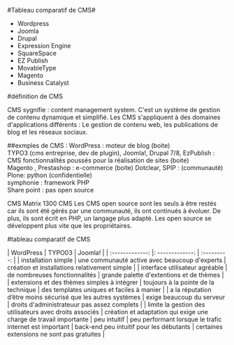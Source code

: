 #Tableau comparatif de CMS#


* Wordpress
* Joomla
* Drupal
* Expression Engine
* SquareSpace
* EZ Publish
* MovableType
* Magento
* Business Catalyst


#définition de CMS 

CMS sygnifie : content management system. C'est un système de gestion de contenu dynamique et simplifié.
Les CMS s'appliquent à des domaines d'applications différents : Le gestion de contenu web, les publications de blog et les réseaux sociaux. 

##exmples de CMS :
WordPress : moteur de blog (boite)  
TYPO3 (cms entreprise, dev de plugin), Joomla!, Drupal 7/8, EzPublish : CMS fonctionnalités poussés pour la réalisation de sites (boite)  
Magento , Prestashop : e-commerce (boite)
Dotclear, SPIP : (communauté)  
Plone: python (confidentielle)  
symphonie : framework PHP  
Share point : pas open source

CMS Matrix 1300 CMS 
Les CMS open source sont les seuls à être restés car ils sont été gérés par une communauté, ils ont continués à évoluer. De plus, ils sont écrit en PHP, un langage plus adapté.
Les open source se développent plus vite que les propriétaires. 


#tableau comparatif de CMS

 |  WordPress    |      TYPO03     |   Joomla!      |
 | :-------------: |: -------------: | :---------:    |
 | installation simple     |       une communauté active avec beaucoup d'experts        |      création et installations relativement simple  |
 | interface utilisateur agréable       |       de nombreuses fonctionnalités       |      grande palette d'extentions et de thèmes  |
 | extensions et des thèmes simples à intégrer   |        toujours à la pointe de la technique       |      des templates uniques et faciles à manier   |
 | a la réputation d’être moins sécurisé que les autres systèmes | exige beaucoup du serveur | droits d'administrateuur pas assez complets |
 | limite la gestion des utilisateurs avec droits associés | création et adaptation qui exige une charge de travail importante | peu intuitif 
 |  peu performant lorsque le trafic internet est important |  back-end peu intuitif pour les débutants | certaines extensions ne sont pas gratuites |
